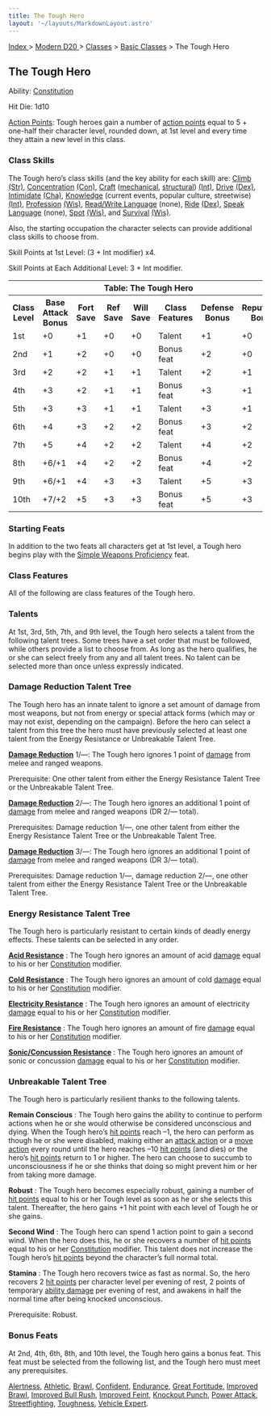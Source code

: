 ```yaml
---
title: The Tough Hero
layout: '~/layouts/MarkdownLayout.astro'
---
```


[ Index ](/) > [ Modern D20 ](/modern.d20.srd) > [Classes](/modern.d20.srd/classes) > [Basic Classes](/modern.d20.srd/classes/basic) > The Tough Hero

## The Tough Hero

Ability: [Constitution](/modern.d20.srd/basics/ability.scores)

Hit Die: 1d10

[Action Points](/modern.d20.srd/basics/action.points): Tough heroes gain a
number of [action points](/modern.d20.srd/basics/action.points) equal to 5 +
one-half their character level, rounded down, at 1st level and every time they
attain a new level in this class.

### Class Skills

The Tough hero’s class skills (and the key ability for each skill) are:
[Climb](/modern.d20.srd/skills/climb)
[(Str)](/modern.d20.srd/basics/ability.scores),
[Concentration](/modern.d20.srd/skills/concentration)
[(Con)](/modern.d20.srd/basics/ability.scores),
[Craft](/modern.d20.srd/skills/craft)
([mechanical](/modern.d20.srd/skills/craft.mechanical),
[structural](/modern.d20.srd/skills/craft.structural))
[(Int)](/modern.d20.srd/basics/ability.scores),
[Drive](/modern.d20.srd/skills/drive)
[(Dex)](/modern.d20.srd/basics/ability.scores),
[Intimidate](/modern.d20.srd/skills/intimidate)
[(Cha)](/modern.d20.srd/basics/ability.scores),
[Knowledge](/modern.d20.srd/skills/knowledge) (current events, popular
culture, streetwise) [(Int)](/modern.d20.srd/basics/ability.scores),
[Profession](/modern.d20.srd/skills/profession)
[(Wis)](/modern.d20.srd/basics/ability.scores), [Read/Write Language](/modern.d20.srd/skills/read.write.language) (none),
[Ride](/modern.d20.srd/skills/ride)
[(Dex)](/modern.d20.srd/basics/ability.scores), [Speak Language](/modern.d20.srd/skills/speak.language) (none),
[Spot](/modern.d20.srd/skills/spot)
[(Wis)](/modern.d20.srd/basics/ability.scores), and
[Survival](/modern.d20.srd/skills/survival)
[(Wis)](/modern.d20.srd/basics/ability.scores).

Also, the starting occupation the character selects can provide additional
class skills to choose from.

Skill Points at 1st Level: (3 + Int modifier) x4.

Skill Points at Each Additional Level: 3 + Int modifier.


<table> <tr> <th colspan="8">Table: The Tough Hero</th> </tr> <tr> <th>Class Level</th><th>Base Attack Bonus</th><th>Fort Save</th><th>Ref Save</th><th>Will Save</th><th>Class Features</th><th>Defense Bonus</th><th>Reputation Bonus</th> </tr> <tr> <td>1st</td><td>+0</td><td>+1</td><td>+0</td><td>+0</td><td>Talent</td><td>+1</td><td>+0</td> </tr> <tr class="shaded"> <td>2nd</td><td>+1</td><td>+2</td><td>+0</td><td>+0</td><td>Bonus feat</td><td>+2</td><td>+0</td> </tr> <tr> <td>3rd</td><td>+2</td><td>+2</td><td>+1</td><td>+1</td><td>Talent</td><td>+2</td><td>+1</td> </tr> <tr class="shaded"> <td>4th</td><td>+3</td><td>+2</td><td>+1</td><td>+1</td><td>Bonus feat</td><td>+3</td><td>+1</td> </tr> <tr> <td>5th</td><td>+3</td><td>+3</td><td>+1</td><td>+1</td><td>Talent</td><td>+3</td><td>+1</td> </tr> <tr class="shaded"> <td>6th</td><td>+4</td><td>+3</td><td>+2</td><td>+2</td><td>Bonus feat</td><td>+3</td><td>+2</td> </tr> <tr> <td>7th</td><td>+5</td><td>+4</td><td>+2</td><td>+2</td><td>Talent</td><td>+4</td><td>+2</td> </tr> <tr class="shaded"> <td>8th</td><td>+6/+1</td><td>+4</td><td>+2</td><td>+2</td><td>Bonus feat</td><td>+4</td><td>+2</td> </tr> <tr> <td>9th</td><td>+6/+1</td><td>+4</td><td>+3</td><td>+3</td><td>Talent</td><td>+5</td><td>+3</td> </tr> <tr class="shaded"> <td>10th</td><td>+7/+2</td><td>+5</td><td>+3</td><td>+3</td><td>Bonus feat</td><td>+5</td><td>+3</td> </tr></table>


### Starting Feats

In addition to the two feats all characters get at 1st level, a Tough hero
begins play with the [Simple Weapons Proficiency](/modern.d20.srd/feats/simple.weapons.proficiency) feat.

### Class Features

All of the following are class features of the Tough hero.

### Talents

At 1st, 3rd, 5th, 7th, and 9th level, the Tough hero selects a talent from the
following talent trees. Some trees have a set order that must be followed,
while others provide a list to choose from. As long as the hero qualifies, he
or she can select freely from any and all talent trees. No talent can be
selected more than once unless expressly indicated.

### Damage Reduction Talent Tree

The Tough hero has an innate talent to ignore a set amount of damage from most
weapons, but not from energy or special attack forms (which may or may not
exist, depending on the campaign). Before the hero can select a talent from
this tree the hero must have previously selected at least one talent from the
Energy Resistance or Unbreakable Talent Tree.

**[Damage Reduction](/modern.d20.srd/special.abilities/damage.reduction)**
1/—: The Tough hero ignores 1 point of [damage](/modern.d20.srd/combat/damage)
from melee and ranged weapons.

Prerequisite: One other talent from either the Energy Resistance Talent Tree
or the Unbreakable Talent Tree.

**[Damage Reduction](/modern.d20.srd/special.abilities/damage.reduction)**
2/—: The Tough hero ignores an additional 1 point of
[damage](/modern.d20.srd/combat/damage) from melee and ranged weapons (DR 2/—
total).

Prerequisites: Damage reduction 1/—, one other talent from either the Energy
Resistance Talent Tree or the Unbreakable Talent Tree.

**[Damage Reduction](/modern.d20.srd/special.abilities/damage.reduction)**
3/—: The Tough hero ignores an additional 1 point of
[damage](/modern.d20.srd/combat/damage) from melee and ranged weapons (DR 3/—
total).

Prerequisites: Damage reduction 1/—, damage reduction 2/—, one other talent
from either the Energy Resistance Talent Tree or the Unbreakable Talent Tree.

### Energy Resistance Talent Tree

The Tough hero is particularly resistant to certain kinds of deadly energy
effects. These talents can be selected in any order.

**[Acid Resistance](/modern.d20.srd/special.abilities/resistance.to.energy)**
: The Tough hero ignores an amount of acid
[damage](/modern.d20.srd/combat/damage) equal to his or her
[Constitution](/modern.d20.srd/basics/ability.scores) modifier.

**[Cold Resistance](/modern.d20.srd/special.abilities/resistance.to.energy)**
: The Tough hero ignores an amount of cold
[damage](/modern.d20.srd/combat/damage) equal to his or her
[Constitution](/modern.d20.srd/basics/ability.scores) modifier.

**[Electricity Resistance](/modern.d20.srd/special.abilities/resistance.to.energy)** : The
Tough hero ignores an amount of electricity
[damage](/modern.d20.srd/combat/damage) equal to his or her
[Constitution](/modern.d20.srd/basics/ability.scores) modifier.

**[Fire Resistance](/modern.d20.srd/special.abilities/resistance.to.energy)**
: The Tough hero ignores an amount of fire
[damage](/modern.d20.srd/combat/damage) equal to his or her
[Constitution](/modern.d20.srd/basics/ability.scores) modifier.

**[Sonic/Concussion Resistance](/modern.d20.srd/special.abilities/resistance.to.energy)** : The
Tough hero ignores an amount of sonic or concussion
[damage](/modern.d20.srd/combat/damage) equal to his or her
[Constitution](/modern.d20.srd/basics/ability.scores) modifier.

### Unbreakable Talent Tree

The Tough hero is particularly resilient thanks to the following talents.

**Remain Conscious** : The Tough hero gains the ability to continue to perform
actions when he or she would otherwise be considered unconscious and dying.
When the Tough hero’s [hit points](/modern.d20.srd/combat/hit.points) reach
–1, the hero can perform as though he or she were disabled, making either an
[attack action](/modern.d20.srd/combat/attack.actions) or a [move action](/modern.d20.srd/combat/move.actions) every round until the hero
reaches –10 [hit points](/modern.d20.srd/combat/hit.points) (and dies) or the
hero’s [hit points](/modern.d20.srd/combat/hit.points) return to 1 or higher.
The hero can choose to succumb to unconsciousness if he or she thinks that
doing so might prevent him or her from taking more damage.

**Robust** : The Tough hero becomes especially robust, gaining a number of
[hit points](/modern.d20.srd/combat/hit.points) equal to his or her Tough
level as soon as he or she selects this talent. Thereafter, the hero gains +1
hit point with each level of Tough he or she gains.

**Second Wind** : The Tough hero can spend 1 action point to gain a second
wind. When the hero does this, he or she recovers a number of [hit points](/modern.d20.srd/combat/hit.points) equal to his or her
[Constitution](/modern.d20.srd/basics/ability.scores) modifier. This talent
does not increase the Tough hero’s [hit points](/modern.d20.srd/combat/hit.points) beyond the character’s full normal
total.

**Stamina** : The Tough hero recovers twice as fast as normal. So, the hero
recovers 2 [hit points](/modern.d20.srd/combat/hit.points) per character level
per evening of rest, 2 points of temporary [ability damage](/modern.d20.srd/special.abilities/ability.score.reduction) per evening
of rest, and awakens in half the normal time after being knocked unconscious.

Prerequisite: Robust.

### Bonus Feats

At 2nd, 4th, 6th, 8th, and 10th level, the Tough hero gains a bonus feat. This
feat must be selected from the following list, and the Tough hero must meet
any prerequisites.

[Alertness](/modern.d20.srd/feats/alertness),
[Athletic](/modern.d20.srd/feats/athletic),
[Brawl](/modern.d20.srd/feats/brawl),
[Confident](/modern.d20.srd/feats/confident),
[Endurance](/modern.d20.srd/feats/endurance), [Great Fortitude](/modern.d20.srd/feats/great.fortitude), [Improved Brawl](/modern.d20.srd/feats/improved.brawl), [Improved Bull Rush](/modern.d20.srd/feats/improved.bull.rush), [Improved Feint](/modern.d20.srd/feats/improved.feint), [Knockout Punch](/modern.d20.srd/feats/knockout.punch), [Power Attack](/modern.d20.srd/feats/power.attack),
[Streetfighting](/modern.d20.srd/feats/streetfighting),
[Toughness](/modern.d20.srd/feats/toughness), [Vehicle Expert](/modern.d20.srd/feats/vehicle.expert).


